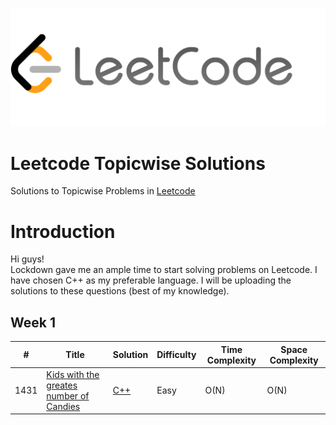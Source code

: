 <p align="center">
  <img src="Leetcodelogo.png">
</p>

# Leetcode Topicwise Solutions

Solutions to Topicwise Problems in [Leetcode](https://leetcode.com/problemset/all/)  


Introduction
============
Hi guys!   
Lockdown gave me an ample time to start solving problems on Leetcode.
I have chosen C++ as my preferable language. I will be uploading the solutions to these questions (best of my knowledge).


Week 1
------
| # | Title | Solution | Difficulty | Time Complexity | Space Complexity |
|---| ----- | -------- | ---------- | --------------- | ---------------- |
|1431|[Kids with the greates number of Candies](https://leetcode.com/problems/kids-with-the-greatest-number-of-candies/) | [C++](https://github.com/poor-kid/Leetcode-Topicwise-Solutions/blob/master/Array/Kids_with_greatest_number_of_candies.cpp)|Easy| O(N) | O(N) |


